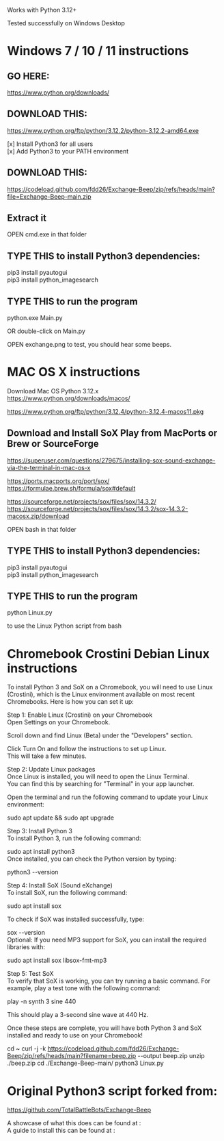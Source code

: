 Works with Python 3.12+    
    
Tested successfully on Windows Desktop    
    
    
Windows 7 / 10 / 11 instructions    
================================    
    
GO HERE:    
--------    
  https://www.python.org/downloads/    
    
DOWNLOAD THIS:    
--------------    
  https://www.python.org/ftp/python/3.12.2/python-3.12.2-amd64.exe    
    
  [x] Install Python3 for all users    
  [x] Add Python3 to your PATH environment    
    
DOWNLOAD THIS:    
--------------    
  https://codeload.github.com/fdd26/Exchange-Beep/zip/refs/heads/main?file=Exchange-Beep-main.zip    
    
Extract it    
----------    
    
OPEN cmd.exe in that folder    
    
TYPE THIS to install Python3 dependencies:    
------------------------------------------    
  pip3 install pyautogui    
  pip3 install python_imagesearch    
    
TYPE THIS to run the program    
----------------------------    
  python.exe Main.py    
    
OR double-click on Main.py    
    
OPEN exchange.png to test, you should hear some beeps.    
    
    
    
MAC OS X instructions    
=====================    
    
Download Mac OS Python 3.12.x    
https://www.python.org/downloads/macos/    
    
https://www.python.org/ftp/python/3.12.4/python-3.12.4-macos11.pkg    
    
Download and Install SoX Play from MacPorts or Brew or SourceForge    
------------------------------------------------------------------    
https://superuser.com/questions/279675/installing-sox-sound-exchange-via-the-terminal-in-mac-os-x    
    
https://ports.macports.org/port/sox/    
https://formulae.brew.sh/formula/sox#default    
    
https://sourceforge.net/projects/sox/files/sox/14.3.2/    
https://sourceforge.net/projects/sox/files/sox/14.3.2/sox-14.3.2-macosx.zip/download    
    
    
OPEN bash in that folder    
    
TYPE THIS to install Python3 dependencies:    
------------------------------------------    
  pip3 install pyautogui    
  pip3 install python_imagesearch    
    
TYPE THIS to run the program    
----------------------------    
  python Linux.py    
    
to use the Linux Python script from bash
    
    
    
    
    
    
Chromebook Crostini Debian Linux instructions    
=============================================    
  To install Python 3 and SoX on a Chromebook, you will need to use Linux (Crostini), which is the Linux environment available on most recent Chromebooks. Here is how you can set it up:    
    
  Step 1: Enable Linux (Crostini) on your Chromebook    
  Open Settings on your Chromebook.    
    
  Scroll down and find Linux (Beta) under the "Developers" section.    
    
  Click Turn On and follow the instructions to set up Linux.    
  This will take a few minutes.    
    
  Step 2: Update Linux packages    
  Once Linux is installed, you will need to open the Linux Terminal.    
  You can find this by searching for "Terminal" in your app launcher.    
    
  Open the terminal and run the following command to update your Linux environment:    
    
    
  sudo apt update && sudo apt upgrade    
    
  Step 3: Install Python 3    
  To install Python 3, run the following command:    
    
    
  sudo apt install python3    
  Once installed, you can check the Python version by typing:    
    
    
  python3 --version
    
  Step 4: Install SoX (Sound eXchange)    
  To install SoX, run the following command:    
    
    
  sudo apt install sox    
    
  To check if SoX was installed successfully, type:    
    
  sox --version    
  Optional: If you need MP3 support for SoX, you can install the required libraries with:    
    
    
  sudo apt install sox libsox-fmt-mp3    
    
  Step 5: Test SoX    
  To verify that SoX is working, you can try running a basic command. For example, play a test tone with the following command:    
    
  play -n synth 3 sine 440    
    
  This should play a 3-second sine wave at 440 Hz.    
    
  Once these steps are complete, you will have both Python 3 and SoX installed and ready to use on your Chromebook!    
    
    
  cd ~
  curl -j -k https://codeload.github.com/fdd26/Exchange-Beep/zip/refs/heads/main?filename=beep.zip --output beep.zip
  unzip ./beep.zip
  cd ./Exchange-Beep-main/
  python3 Linux.py
    
    
Original Python3 script forked from:    
====================================    
  https://github.com/TotalBattleBots/Exchange-Beep    
    
    
A showcase of what this does can be found at :    
A guide to install this can be found at      :    
    